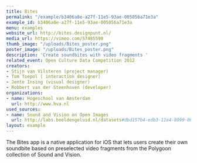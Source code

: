 ```yaml
---
title: Bites
permalink: "/example/b3406a8e-a27f-11e5-93ae-005056a71e3a"
example_id: b3406a8e-a27f-11e5-93ae-005056a71e3a
menu: examples
website_url: http://bites.designpunt.nl/
media_url: https://vimeo.com/57485590
thumb_image: "/uploads/Bites_poster.png"
poster_image: "/uploads/Bites_poster.png"
description: 'Create soundbites with video fragments '
related_event: Open Culture Data Competition 2012
creators:
- Stijn van Vilsteren (project manager)
- Tom Toepol ( interaction designer)
- Jente Insing (visual designer)
- Robbert van der Steenhoven (developer)
organizations:
- name: Hogeschool van Amsterdam
  url: http://www.hva.nl
used_sources:
- name: Sound and Vision on Open Images
  url: http://labs.beeldengeluid.nl/datasets#dbd157b4-edb3-11e4-8099-005056a71e3a
layout: example
---
```


The Bites app is a native application for iOS that lets users create their own soundbite based on preselected video fragments from the Polygoon collection of Sound and Vision.
